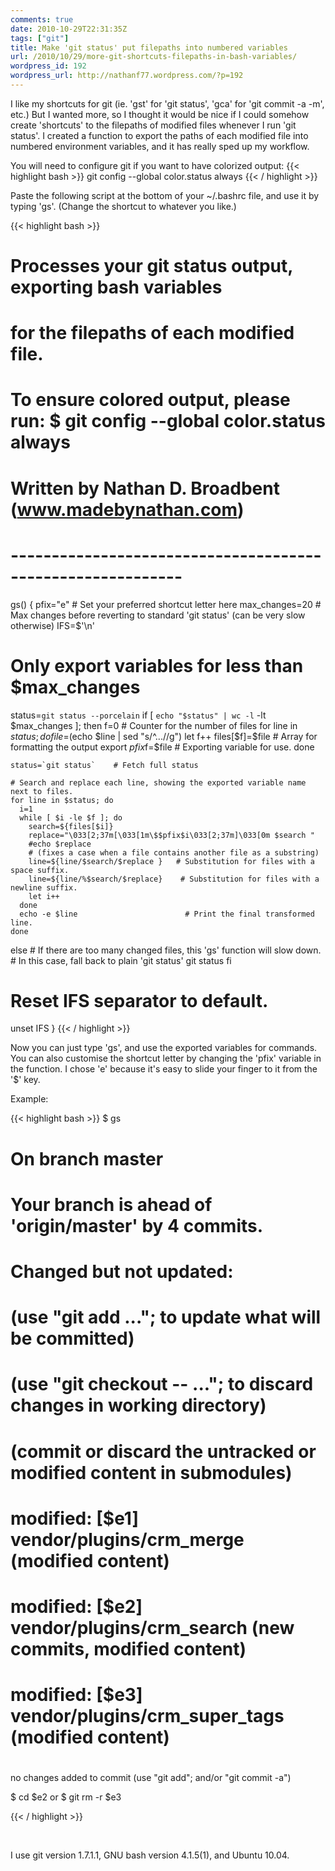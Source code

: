 ```yaml
---
comments: true
date: 2010-10-29T22:31:35Z
tags: ["git"]
title: Make 'git status' put filepaths into numbered variables
url: /2010/10/29/more-git-shortcuts-filepaths-in-bash-variables/
wordpress_id: 192
wordpress_url: http://nathanf77.wordpress.com/?p=192
---
```


I like my shortcuts for git (ie. 'gst' for 'git status', 'gca' for 'git commit -a -m', etc.)
But I wanted more, so I thought it would be nice if I could somehow create 'shortcuts' to the filepaths of modified files whenever I run 'git status'.
I created a function to export the paths of each modified file into numbered environment variables, and it has really sped up my workflow.

You will need to configure git if you want to have colorized output:
{{< highlight bash >}}
git config --global color.status always
{{< / highlight >}}

Paste the following script at the bottom of your ~/.bashrc file, and use it by typing 'gs'. (Change the shortcut to whatever you like.)

{{< highlight bash >}}

# Processes your git status output, exporting bash variables

# for the filepaths of each modified file.

# To ensure colored output, please run: $ git config --global color.status always

# Written by Nathan D. Broadbent (www.madebynathan.com)

# -----------------------------------------------------------

gs() {
pfix="e" # Set your preferred shortcut letter here
max_changes=20 # Max changes before reverting to standard 'git status' (can be very slow otherwise)
IFS=$'\n'

# Only export variables for less than $max_changes

status=`git status --porcelain`
if [ `echo "$status" | wc -l` -lt $max_changes ]; then
f=0 # Counter for the number of files
for line in $status; do
      file=$(echo $line | sed "s/^...//g")
      let f++
      files[$f]=$file         # Array for formatting the output
      export $pfix$f=$file # Exporting variable for use.
done

    status=`git status`    # Fetch full status

    # Search and replace each line, showing the exported variable name next to files.
    for line in $status; do
      i=1
      while [ $i -le $f ]; do
        search=${files[$i]}
        replace="\033[2;37m[\033[1m\$$pfix$i\033[2;37m]\033[0m $search "
        #echo $replace
        # (fixes a case when a file contains another file as a substring)
        line=${line/$search/$replace }   # Substitution for files with a space suffix.
        line=${line/%$search/$replace}    # Substitution for files with a newline suffix.
        let i++
      done
      echo -e $line                        # Print the final transformed line.
    done

else # If there are too many changed files, this 'gs' function will slow down. # In this case, fall back to plain 'git status'
git status
fi

# Reset IFS separator to default.

unset IFS
}
{{< / highlight >}}

Now you can just type 'gs', and use the exported variables for commands. You can also customise the shortcut letter by changing the 'pfix' variable in the function. I chose 'e' because it's easy to slide your finger to it from the '$' key.

Example:

{{< highlight bash >}}
$ gs

# On branch master

# Your branch is ahead of 'origin/master' by 4 commits.

#

# Changed but not updated:

# (use "git add <file>..."; to update what will be committed)

# (use "git checkout -- <file>..."; to discard changes in working directory)

# (commit or discard the untracked or modified content in submodules)

#

# modified: [$e1] vendor/plugins/crm_merge (modified content)

# modified: [$e2] vendor/plugins/crm_search (new commits, modified content)

# modified: [$e3] vendor/plugins/crm_super_tags (modified content)

#

no changes added to commit (use "git add"; and/or "git commit -a")

$ cd $e2
or
$ git rm -r $e3

{{< / highlight >}}

&nbsp;

I use git version 1.7.1.1, GNU bash version 4.1.5(1), and Ubuntu 10.04.
